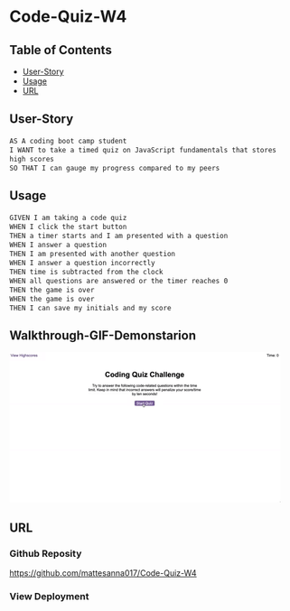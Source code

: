 # Code-Quiz-W4

## Table of Contents
- [User-Story](#user-story)
- [Usage](#usage)
- [URL](#URL)



## User-Story

```
AS A coding boot camp student
I WANT to take a timed quiz on JavaScript fundamentals that stores high scores
SO THAT I can gauge my progress compared to my peers
```

## Usage

```
GIVEN I am taking a code quiz
WHEN I click the start button
THEN a timer starts and I am presented with a question
WHEN I answer a question
THEN I am presented with another question
WHEN I answer a question incorrectly
THEN time is subtracted from the clock
WHEN all questions are answered or the timer reaches 0
THEN the game is over
WHEN the game is over
THEN I can save my initials and my score
```

## Walkthrough-GIF-Demonstarion
![](Assets/demo-gif/04-web-apis-homework-demo.gif)

## URL
### Github Reposity
https://github.com/mattesanna017/Code-Quiz-W4
### View Deployment
